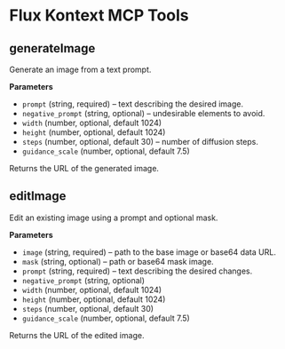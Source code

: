 # Flux Kontext MCP Tools

## generateImage
Generate an image from a text prompt.

**Parameters**
- `prompt` (string, required) – text describing the desired image.
- `negative_prompt` (string, optional) – undesirable elements to avoid.
- `width` (number, optional, default 1024)
- `height` (number, optional, default 1024)
- `steps` (number, optional, default 30) – number of diffusion steps.
- `guidance_scale` (number, optional, default 7.5)

Returns the URL of the generated image.

## editImage
Edit an existing image using a prompt and optional mask.

**Parameters**
- `image` (string, required) – path to the base image or base64 data URL.
- `mask` (string, optional) – path or base64 mask image.
- `prompt` (string, required) – text describing the desired changes.
- `negative_prompt` (string, optional)
- `width` (number, optional, default 1024)
- `height` (number, optional, default 1024)
- `steps` (number, optional, default 30)
- `guidance_scale` (number, optional, default 7.5)

Returns the URL of the edited image.
